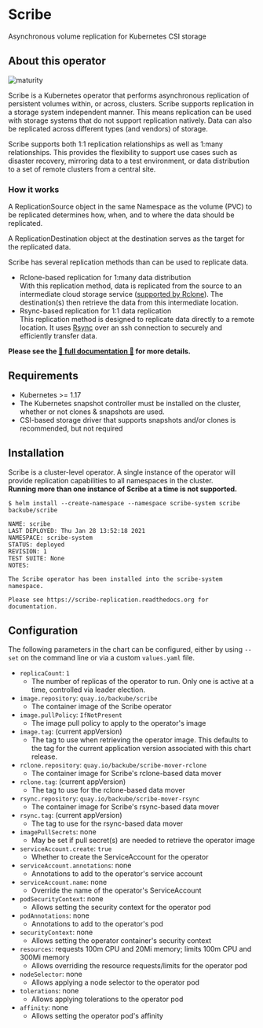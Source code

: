 # Scribe

Asynchronous volume replication for Kubernetes CSI storage

## About this operator

![maturity](https://img.shields.io/static/v1?label=maturity&message=alpha&color=red)

Scribe is a Kubernetes operator that performs asynchronous replication of
persistent volumes within, or across, clusters. Scribe supports replication in a
storage system independent manner. This means replication can be used with
storage systems that do not support replication natively. Data can also be
replicated across different types (and vendors) of storage.

Scribe supports both 1:1 replication relationships as well as 1:many
relationships. This provides the flexibility to support use cases such as
disaster recovery, mirroring data to a test environment, or data distribution to
a set of remote clusters from a central site.

### How it works

A ReplicationSource object in the same Namespace as the volume (PVC) to be
replicated determines how, when, and to where the data should be replicated.

A ReplicationDestination object at the destination serves as the target for the
replicated data.

Scribe has several replication methods than can be used to replicate data.

- Rclone-based replication for 1:many data distribution  
  With this replication method, data is replicated from the source to an
  intermediate cloud storage service ([supported by
  Rclone](https://rclone.org/#providers)). The destination(s) then retrieve the
  data from this intermediate location.
- Rsync-based replication for 1:1 data replication  
  This replication method is designed to replicate data directly to a remote
  location. It uses [Rsync](https://rsync.samba.org/) over an ssh connection to
  securely and efficiently transfer data.

**Please see the [📖 full documentation
📖](https://scribe-replication.readthedocs.io/) for more details.**

## Requirements

- Kubernetes >= 1.17
- The Kubernetes snapshot controller must be installed on the cluster, whether
  or not clones & snapshots are used.
- CSI-based storage driver that supports snapshots and/or clones is recommended,
  but not required

## Installation

Scribe is a cluster-level operator. A single instance of the operator will
provide replication capabilities to all namespaces in the cluster.  
**Running more than one instance of Scribe at a time is not supported.**

```console
$ helm install --create-namespace --namespace scribe-system scribe backube/scribe

NAME: scribe
LAST DEPLOYED: Thu Jan 28 13:52:18 2021
NAMESPACE: scribe-system
STATUS: deployed
REVISION: 1
TEST SUITE: None
NOTES:

The Scribe operator has been installed into the scribe-system namespace.

Please see https://scribe-replication.readthedocs.org for documentation.
```

## Configuration

The following parameters in the chart can be configured, either by using `--set`
on the command line or via a custom `values.yaml` file.

- `replicaCount`: `1`
  - The number of replicas of the operator to run. Only one is active at a time,
    controlled via leader election.
- `image.repository`: `quay.io/backube/scribe`
  - The container image of the Scribe operator
- `image.pullPolicy`: `IfNotPresent`
  - The image pull policy to apply to the operator's image
- `image.tag`: (current appVersion)
  - The tag to use when retrieving the operator image. This defaults to the tag
    for the current application version associated with this chart release.
- `rclone.repository`: `quay.io/backube/scribe-mover-rclone`
  - The container image for Scribe's rclone-based data mover
- `rclone.tag`: (current appVersion)
  - The tag to use for the rclone-based data mover
- `rsync.repository`: `quay.io/backube/scribe-mover-rsync`
  - The container image for Scribe's rsync-based data mover
- `rsync.tag`: (current appVersion)
  - The tag to use for the rsync-based data mover
- `imagePullSecrets`: none
  - May be set if pull secret(s) are needed to retrieve the operator image
- `serviceAccount.create`: `true`
  - Whether to create the ServiceAccount for the operator
- `serviceAccount.annotations`: none
  - Annotations to add to the operator's service account
- `serviceAccount.name`: none
  - Override the name of the operator's ServiceAccount
- `podSecurityContext`: none
  - Allows setting the security context for the operator pod
- `podAnnotations`: none
  - Annotations to add to the operator's pod
- `securityContext`: none
  - Allows setting the operator container's security context
- `resources`: requests 100m CPU and 20Mi memory; limits 100m CPU and 300Mi
  memory
  - Allows overriding the resource requests/limits for the operator pod
- `nodeSelector`: none
  - Allows applying a node selector to the operator pod
- `tolerations`: none
  - Allows applying tolerations to the operator pod
- `affinity`: none
  - Allows setting the operator pod's affinity
